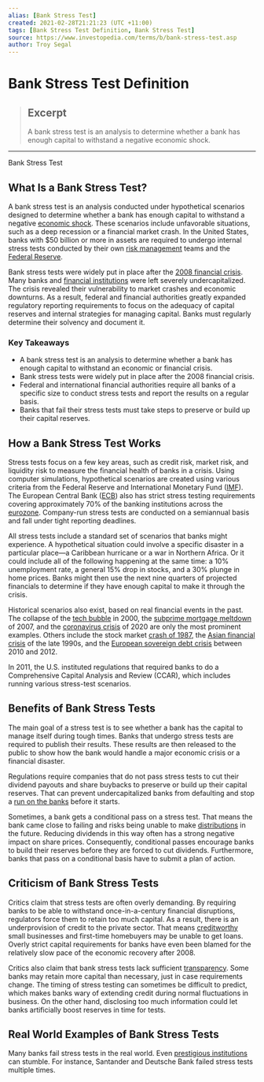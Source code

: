 ```yaml
---
alias: [Bank Stress Test]
created: 2021-02-28T21:21:23 (UTC +11:00)
tags: [Bank Stress Test Definition, Bank Stress Test]
source: https://www.investopedia.com/terms/b/bank-stress-test.asp
author: Troy Segal
---
```


# Bank Stress Test Definition

> ## Excerpt
> A bank stress test is an analysis to determine whether a bank has enough capital to withstand a negative economic shock.

---

Bank Stress Test
## What Is a Bank Stress Test?

A bank stress test is an analysis conducted under hypothetical scenarios designed to determine whether a bank has enough capital to withstand a negative [economic shock](https://www.investopedia.com/terms/e/economic-shock.asp). These scenarios include unfavorable situations, such as a deep recession or a financial market crash. In the United States, banks with $50 billion or more in assets are required to undergo internal stress tests conducted by their own [risk management](https://www.investopedia.com/terms/r/riskmanagement.asp) teams and the [Federal Reserve](https://www.investopedia.com/terms/f/federalreservebank.asp).

Bank stress tests were widely put in place after the [2008 financial crisis](https://www.investopedia.com/news/10-years-later-lessons-financial-crisis/). Many banks and [financial institutions](https://www.investopedia.com/terms/f/financialinstitution.asp) were left severely undercapitalized. The crisis revealed their vulnerability to market crashes and economic downturns. As a result, federal and financial authorities greatly expanded regulatory reporting requirements to focus on the adequacy of capital reserves and internal strategies for managing capital. Banks must regularly determine their solvency and document it.

### Key Takeaways

-   A bank stress test is an analysis to determine whether a bank has enough capital to withstand an economic or financial crisis.
-   Bank stress tests were widely put in place after the 2008 financial crisis.
-   Federal and international financial authorities require all banks of a specific size to conduct stress tests and report the results on a regular basis.
-   Banks that fail their stress tests must take steps to preserve or build up their capital reserves.

## How a Bank Stress Test Works

Stress tests focus on a few key areas, such as credit risk, market risk, and liquidity risk to measure the financial health of banks in a crisis. Using computer simulations, hypothetical scenarios are created using various criteria from the Federal Reserve and International Monetary Fund ([IMF](https://www.investopedia.com/terms/i/imf.asp)). The European Central Bank ([ECB](https://www.investopedia.com/terms/e/europeancentralbank.asp)) also has strict stress testing requirements covering approximately 70% of the banking institutions across the [eurozone](https://www.investopedia.com/terms/e/eurozone.asp). Company-run stress tests are conducted on a semiannual basis and fall under tight reporting deadlines.

All stress tests include a standard set of scenarios that banks might experience. A hypothetical situation could involve a specific disaster in a particular place—a Caribbean hurricane or a war in Northern Africa. Or it could include all of the following happening at the same time: a 10% unemployment rate, a general 15% drop in stocks, and a 30% plunge in home prices. Banks might then use the next nine quarters of projected financials to determine if they have enough capital to make it through the crisis.

Historical scenarios also exist, based on real financial events in the past. The collapse of the [tech bubble](https://www.investopedia.com/terms/t/tech_bubble.asp) in 2000, the [subprime mortgage meltdown](https://www.investopedia.com/terms/s/subprime-meltdown.asp) of 2007, and the [coronavirus crisis](https://www.investopedia.com/government-stimulus-efforts-to-fight-the-covid-19-crisis-4799723) of 2020 are only the most prominent examples. Others include the stock market [crash of 1987](https://www.investopedia.com/terms/s/stock-market-crash-1987.asp), the [Asian financial crisis](https://www.investopedia.com/terms/a/asian-financial-crisis.asp) of the late 1990s, and the [European sovereign debt crisis](https://www.investopedia.com/terms/e/european-sovereign-debt-crisis.asp) between 2010 and 2012.

In 2011, the U.S. instituted regulations that required banks to do a Comprehensive Capital Analysis and Review (CCAR), which includes running various stress-test scenarios.

## Benefits of Bank Stress Tests

The main goal of a stress test is to see whether a bank has the capital to manage itself during tough times. Banks that undergo stress tests are required to publish their results. These results are then released to the public to show how the bank would handle a major economic crisis or a financial disaster.

Regulations require companies that do not pass stress tests to cut their dividend payouts and share buybacks to preserve or build up their capital reserves. That can prevent undercapitalized banks from defaulting and stop a [run on the banks](https://www.investopedia.com/terms/b/bankrun.asp) before it starts.

Sometimes, a bank gets a conditional pass on a stress test. That means the bank came close to failing and risks being unable to make [distributions](https://www.investopedia.com/terms/d/distribution.asp) in the future. Reducing dividends in this way often has a strong negative impact on share prices. Consequently, conditional passes encourage banks to build their reserves before they are forced to cut dividends. Furthermore, banks that pass on a conditional basis have to submit a plan of action.

## Criticism of Bank Stress Tests

Critics claim that stress tests are often overly demanding. By requiring banks to be able to withstand once-in-a-century financial disruptions, regulators force them to retain too much capital. As a result, there is an underprovision of credit to the private sector. That means [creditworthy](https://www.investopedia.com/terms/c/credit-worthiness.asp) small businesses and first-time homebuyers may be unable to get loans. Overly strict capital requirements for banks have even been blamed for the relatively slow pace of the economic recovery after 2008.

Critics also claim that bank stress tests lack sufficient [transparency](https://www.investopedia.com/terms/t/transparency.asp). Some banks may retain more capital than necessary, just in case requirements change. The timing of stress testing can sometimes be difficult to predict, which makes banks wary of extending credit during normal fluctuations in business. On the other hand, disclosing too much information could let banks artificially boost reserves in time for tests.

## Real World Examples of Bank Stress Tests

Many banks fail stress tests in the real world. Even [prestigious institutions](https://www.investopedia.com/terms/s/systemically-important-financial-institution-sifi.asp) can stumble. For instance, Santander and Deutsche Bank failed stress tests multiple times.
